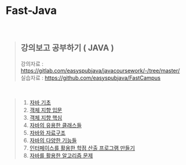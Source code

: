 # Fast-Java

<br/>

> ## **강의보고 공부하기 ( JAVA )**
> 강의자료 : https://gitlab.com/easyspubjava/javacoursework/-/tree/master/  
> 실습자료 : https://github.com/easyspubjava/FastCampus

<br/>

> 1. [자바 기초](https://github.com/Kuah0/FAST_JAVA/tree/master/Chapter01)
> 2. [객체 지향 입문](https://github.com/Kuah0/FAST_JAVA/tree/master/Chapter02)
> 3. [객체 지향 핵심](https://github.com/Kuah0/FAST_JAVA/tree/master/Chapter03)
> 4. [자바의 유용한 클래스들](https://github.com/Kuah0/FAST_JAVA/tree/master/Chapter04)
> 5. [자바와 자료구조](https://github.com/Kuah0/FAST_JAVA/tree/master/Chapter05)
> 6. [자바의 다양한 기능들](https://github.com/Kuah0/FAST_JAVA/tree/master/Chapter06)
> 7. [인터페이스를 활용한 학점 산출 프로그램 만들기](https://github.com/Kuah0/FAST_JAVA/tree/master/Chapter07)
> 8. [자바를 활용한 알고리즘 문제](https://github.com/Kuah0/FAST_JAVA/tree/master/Chapter08)